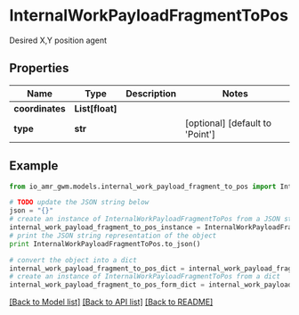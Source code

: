 # InternalWorkPayloadFragmentToPos

Desired X,Y position agent

## Properties
Name | Type | Description | Notes
------------ | ------------- | ------------- | -------------
**coordinates** | **List[float]** |  | 
**type** | **str** |  | [optional] [default to 'Point']

## Example

```python
from io_amr_gwm.models.internal_work_payload_fragment_to_pos import InternalWorkPayloadFragmentToPos

# TODO update the JSON string below
json = "{}"
# create an instance of InternalWorkPayloadFragmentToPos from a JSON string
internal_work_payload_fragment_to_pos_instance = InternalWorkPayloadFragmentToPos.from_json(json)
# print the JSON string representation of the object
print InternalWorkPayloadFragmentToPos.to_json()

# convert the object into a dict
internal_work_payload_fragment_to_pos_dict = internal_work_payload_fragment_to_pos_instance.to_dict()
# create an instance of InternalWorkPayloadFragmentToPos from a dict
internal_work_payload_fragment_to_pos_form_dict = internal_work_payload_fragment_to_pos.from_dict(internal_work_payload_fragment_to_pos_dict)
```
[[Back to Model list]](../README.md#documentation-for-models) [[Back to API list]](../README.md#documentation-for-api-endpoints) [[Back to README]](../README.md)


